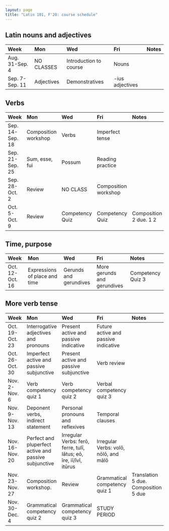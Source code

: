 ```yaml
---
layout: page
title: "Latin 101, F'20: course schedule"
---
```


## Latin nouns and adjectives

| Week | Mon     |  Wed     |  Fri     | Notes |
| :------------- | :------------- |:------------- | :-------------| :-------------|
|Aug. 31-Sep. 4 | NO CLASSES | Introduction to course| Nouns |      |
|Sep. 7-Sep. 11 | Adjectives | Demonstratives| -ius adjectives |      |


## Verbs

| Week | Mon     |  Wed     |  Fri     | Notes |
| :------------- | :------------- |:------------- | :-------------| :-------------|
|Sep. 14-Sep. 18 | Composition workshop | Verbs| Imperfect tense |      |
|Sep. 21-Sep. 25 | Sum, esse, fui | Possum| Reading practice |      |
|Sep. 28-Oct. 2 | Review | NO CLASS| Composition workshop |      |
|Oct. 5-Oct. 9 | Review | Competency Quiz| Competency Quiz |     Composition 2 due. 1 2 |


## Time, purpose

| Week | Mon     |  Wed     |  Fri     | Notes |
| :------------- | :------------- |:------------- | :-------------| :-------------|
|Oct. 12-Oct. 16 | Expressions of place and time | Gerunds and gerundives| More gerunds and gerundives |     Competency Quiz 3 |


## More verb tense

| Week | Mon     |  Wed     |  Fri     | Notes |
| :------------- | :------------- |:------------- | :-------------| :-------------|
|Oct. 19-Oct. 23 | Interrogative adjectives and pronouns | Present active and passive indicative| Future active and passive indicative |      |
|Oct. 26-Oct. 30 | Imperfect active and passive subjunctive | Present active and passive subjunctive| Verb review |      |
|Nov. 2-Nov. 6 | Verb competency quiz 1 | Verb competency quiz 2| Verbal competency quiz 3 |      |
|Nov. 9-Nov. 13 | Deponent verbs, indirect statement | Personal pronouns and reflexives| Temporal clauses |      |
|Nov. 16-Nov. 20 | Perfect and pluperfect active and passive subjunctive | Irregular Verbs: ferō, ferre, tulī, lātus; eō, īre, iī/īvī, itūrus| Irregular Verbs: volō, nōlō, and mālō |      |
|Nov. 23-Nov. 27 | Composition workshop. | Review| Grammatical competency quiz 1 |     Translation 5 due. Composition 5 due |
|Nov. 30-Dec. 4 | Grammatical competency quiz 2 | Grammatical competency quiz 3| STUDY PERIOD |      |
